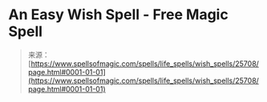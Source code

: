 <!--yml
category: 未分类
date: 2024-06-12 19:12:46
-->

# An Easy Wish Spell - Free Magic Spell

> 来源：[https://www.spellsofmagic.com/spells/life_spells/wish_spells/25708/page.html#0001-01-01](https://www.spellsofmagic.com/spells/life_spells/wish_spells/25708/page.html#0001-01-01)